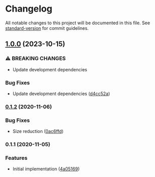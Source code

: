 # Changelog

All notable changes to this project will be documented in this file. See [standard-version](https://github.com/conventional-changelog/standard-version) for commit guidelines.

## [1.0.0](https://github.com/cfware/decamelize/compare/v0.1.2...v1.0.0) (2023-10-15)


### ⚠ BREAKING CHANGES

* Update development dependencies

### Bug Fixes

* Update development dependencies ([d4cc52a](https://github.com/cfware/decamelize/commit/d4cc52aa4bca8f4e474228ca821083a7cec93da3))

### [0.1.2](https://github.com/cfware/decamelize/compare/v0.1.1...v0.1.2) (2020-11-06)


### Bug Fixes

* Size reduction ([0ac6ffd](https://github.com/cfware/decamelize/commit/0ac6ffdcc896d21d2d351bd40185ac577b62f680))

### 0.1.1 (2020-11-05)


### Features

* Initial implementation ([4a05169](https://github.com/cfware/decamelize/commit/4a05169bbbac0bb7bfc77d2e361630288ea42a9c))
